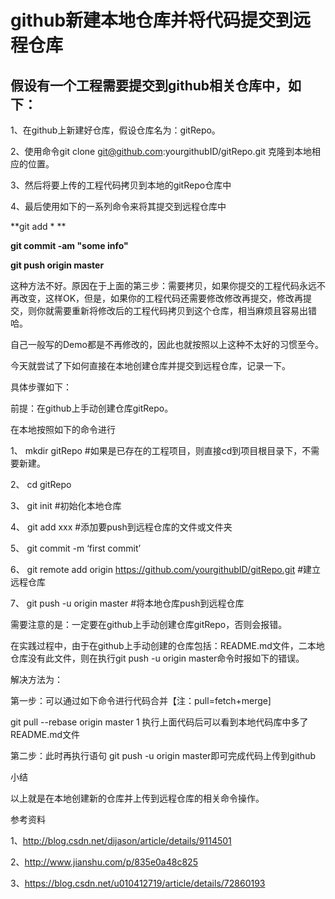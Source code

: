 # github新建本地仓库并将代码提交到远程仓库
## 假设有一个工程需要提交到github相关仓库中，如下：

1、在github上新建好仓库，假设仓库名为：gitRepo。

2、使用命令git clone git@github.com:yourgithubID/gitRepo.git 克隆到本地相应的位置。

3、然后将要上传的工程代码拷贝到本地的gitRepo仓库中

4、最后使用如下的一系列命令来将其提交到远程仓库中

**git add * **

**git commit -am "some info"**

**git push origin master**


这种方法不好。原因在于上面的第三步：需要拷贝，如果你提交的工程代码永远不再改变，这样OK，但是，如果你的工程代码还需要修改修改再提交，修改再提交，则你就需要重新将修改后的工程代码拷贝到这个仓库，相当麻烦且容易出错哈。

自己一般写的Demo都是不再修改的，因此也就按照以上这种不太好的习惯至今。

今天就尝试了下如何直接在本地创建仓库并提交到远程仓库，记录一下。

具体步骤如下：

前提：在github上手动创建仓库gitRepo。

在本地按照如下的命令进行

1、 mkdir gitRepo #如果是已存在的工程项目，则直接cd到项目根目录下，不需要新建。

2、 cd gitRepo

3、 git init #初始化本地仓库

4、 git add xxx #添加要push到远程仓库的文件或文件夹

5、 git commit -m ‘first commit’

6、 git remote add origin https://github.com/yourgithubID/gitRepo.git #建立远程仓库

7、 git push -u origin master #将本地仓库push到远程仓库

需要注意的是：一定要在github上手动创建仓库gitRepo，否则会报错。

在实践过程中，由于在github上手动创建的仓库包括：README.md文件，二本地仓库没有此文件，则在执行git push -u origin master命令时报如下的错误。


解决方法为：

第一步：可以通过如下命令进行代码合并【注：pull=fetch+merge]

git pull --rebase origin master
1
执行上面代码后可以看到本地代码库中多了README.md文件

第二步：此时再执行语句 git push -u origin master即可完成代码上传到github



小结

以上就是在本地创建新的仓库并上传到远程仓库的相关命令操作。

参考资料

1、http://blog.csdn.net/dijason/article/details/9114501

2、http://www.jianshu.com/p/835e0a48c825

3、https://blog.csdn.net/u010412719/article/details/72860193
